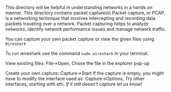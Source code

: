 This directory will be helpful in understanding networks in a hands on manner. This directory contains packet capture(s)
Packet capture, or PCAP, is a networking technique that involves intercepting and recording data packets traveling over a network.
Packet capturing helps to analyze networks, identify network performance issues and manage network traffic.

You can capture your own packet capture or view the given files using `Wireshark`

To run wireshark use the command `sudo wireshark` in your terminal.

View existing files:
	File->Open, Chose the file in the explorer pop-up

Create your own capture:
	Capture->Start
	If the capture is empty, you might have to modify the interface used as:
		Capture->Options, Try other interfaces, starting with eth.
	*If it still doesn't capture let us know!*
